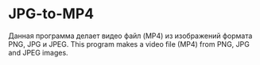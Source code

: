 # JPG-to-MP4
Данная программа делает видео файл (MP4) из изображений формата PNG, JPG и JPEG. This program makes a video file (MP4) from PNG, JPG and JPEG images.
